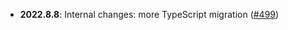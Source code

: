 - **2022.8.8**: Internal changes: more TypeScript migration ([#499](https://github.com/ROpdebee/mb-userscripts/pull/499))
